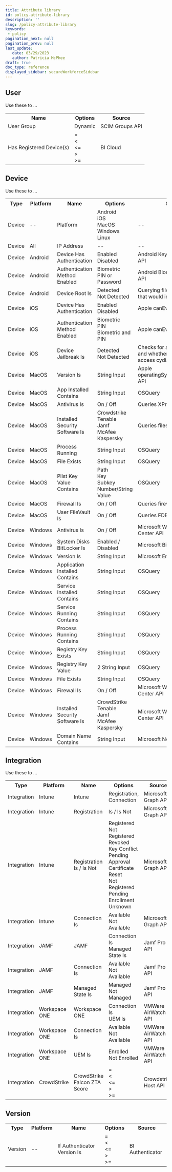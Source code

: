 ```yaml
---
title: Attribute library
id: policy-attribute-library
description: ''
slug: /policy-attribute-library 
keywords: 
 - policy
pagination_next: null
pagination_prev: null
last_update: 
   date: 03/29/2023
   author: Patricia McPhee
draft: true
doc_type: reference
displayed_sidebar: secureWorkforceSidebar
---
```


## User

Use these to ...

<table>
  <tbody>
    <tr>
      <th>Name</th>
      <th>Options</th>
      <th>Source</th>
    </tr>
    <tr>
      <td>User Group</td>
      <td>Dynamic</td>
      <td>SCIM Groups API</td>
    </tr>
    <tr>
      <td>Has Registered Device(s)</td>
      <td>=<br />&#060;<br />&#060;=<br />&#062;<br />&#062;=</td>
      <td>BI Cloud</td>
    </tr>
  </tbody>
</table>





## Device

Use these to ...

<table>
  <tbody>
      <tr>
      <th>Type</th>
      <th>Platform</th>
      <th>Name</th>
      <th>Options</th>
      <th>Source</th>
    </tr>
    <tr>
      <td>Device</td>
      <td>--</td>
      <td>Platform</td>
      <td>Android<br />iOS<br />MacOS<br />Windows<br />Linux</td>
      <td>--</td>
    </tr>
    <tr>
      <td>Device</td>
      <td>All</td>
      <td>IP Address</td>
      <td>--</td>
      <td>--</td>
    </tr>
    <tr>
      <td>Device</td>
      <td>Android</td>
      <td>Device Has Authentication</td>
      <td>Enabled<br />Disabled</td>
      <td>Android KeyguardManager API</td>
    </tr>
    <tr>
      <td>Device</td>
      <td>Android</td>
      <td>Authentication Method Enabled</td>
      <td>Biometric<br />PIN or Password</td>
      <td>Android BiometricManager API</td>
    </tr>
    <tr>
      <td>Device</td>
      <td>Android</td>
      <td>Device Root Is</td>
      <td>Detected<br />Not Detected</td>
      <td>Querying files and packages that would indicate a root</td>
    </tr>
    <tr>
      <td>Device</td>
      <td>iOS</td>
      <td>Device Has Authentication</td>
      <td>Enabled<br />Disabled</td>
      <td>Apple canEvaluatePolicy API</td>
    </tr>
    <tr>
      <td>Device</td>
      <td>iOS</td>
      <td>Authentication Method Enabled</td>
      <td>Biometric<br />PIN<br />Biometric and PIN</td>
      <td>Apple canEvaluatePolicy API</td>
    </tr>
    <tr>
      <td>Device</td>
      <td>iOS</td>
      <td>Device Jailbreak Is</td>
      <td>Detected<br />Not Detected</td>
      <td>
        Checks for a jailbreak.txt file and whether the device can access
        cydia or the shell
      </td>
    </tr>
    <tr>
      <td>Device</td>
      <td>MacOS</td>
      <td>Version Is</td>
      <td>String Input</td>
      <td>Apple operatingSystemVersionString API</td>
    </tr>
    <tr>
      <td>Device</td>
      <td>MacOS</td>
      <td>App Installed Contains</td>
      <td>String Input</td>
      <td>OSQuery</td>
    </tr>
    <tr>
      <td>Device</td>
      <td>MacOS</td>
      <td>Antivirus Is</td>
      <td>On / Off</td>
      <td>Queries XProtect plist file</td>
    </tr>
    <tr>
      <td>Device</td>
      <td>MacOS</td>
      <td>Installed Security Software Is</td>
      <td>Crowdstrike<br />Tenable<br />Jamf<br />McAfee<br />Kaspersky</td>
      <td>Queries files for specific apps</td>
    </tr>
    <tr>
      <td>Device</td>
      <td>MacOS</td>
      <td>Process Running</td>
      <td>String Input</td>
      <td>OSQuery</td>
    </tr>
    <tr>
      <td>Device</td>
      <td>MacOS</td>
      <td>File Exists</td>
      <td>String Input</td>
      <td>OSQuery</td>
    </tr>
    <tr>
      <td>Device</td>
      <td>MacOS</td>
      <td>Plist Key Value Contains</td>
      <td>Path<br />Key<br />Subkey<br />Number/String<br />Value</td>
      <td>OSQuery</td>
    </tr>
    <tr>
      <td>Device</td>
      <td>MacOS</td>
      <td>Firewall Is</td>
      <td>On / Off</td>
      <td>Queries firewall plist file</td>
    </tr>
    <tr>
      <td>Device</td>
      <td>MacOS</td>
      <td>User FileVault Is</td>
      <td>On / Off</td>
      <td>Queries FDE status</td>
    </tr>
    <tr>
      <td>Device</td>
      <td>Windows</td>
      <td>Antivirus Is</td>
      <td>On / Off</td>
      <td>Microsoft Windows Security Center API</td>
    </tr>
    <tr>
      <td>Device</td>
      <td>Windows</td>
      <td>System Disks BitLocker Is</td>
      <td>Enabled / Disabled</td>
      <td>Microsoft BitLocker API</td>
    </tr>
    <tr>
      <td>Device</td>
      <td>Windows</td>
      <td>Version Is</td>
      <td>String Input</td>
      <td>Microsoft Environment API</td>
    </tr>
    <tr>
      <td>Device</td>
      <td>Windows</td>
      <td>Application Installed Contains</td>
      <td>String Input</td>
      <td>OSQuery</td>
    </tr>
    <tr>
      <td>Device</td>
      <td>Windows</td>
      <td>Service Installed Contains</td>
      <td>String Input</td>
      <td>OSQuery</td>
    </tr>
    <tr>
      <td>Device</td>
      <td>Windows</td>
      <td>Service Running Contains</td>
      <td>String Input</td>
      <td>OSQuery</td>
    </tr>
    <tr>
      <td>Device</td>
      <td>Windows</td>
      <td>Process Running Contains</td>
      <td>String Input</td>
      <td>OSQuery</td>
    </tr>
    <tr>
      <td>Device</td>
      <td>Windows</td>
      <td>Registry Key Exists</td>
      <td>String Input</td>
      <td>OSQuery</td>
    </tr>
    <tr>
      <td>Device</td>
      <td>Windows</td>
      <td>Registry Key Value</td>
      <td>2 String Input</td>
      <td>OSQuery</td>
    </tr>
    <tr>
      <td>Device</td>
      <td>Windows</td>
      <td>File Exists</td>
      <td>String Input</td>
      <td>OSQuery</td>
    </tr>
    <tr>
      <td>Device</td>
      <td>Windows</td>
      <td>Firewall Is</td>
      <td>On / Off</td>
      <td>Microsoft Windows Security Center API</td>
    </tr>
    <tr>
      <td>Device</td>
      <td>Windows</td>
      <td>Installed Security Software Is</td>
      <td>CrowdStrike<br />Tenable<br />Jamf<br />McAfee<br />Kaspersky</td>
      <td>Microsoft Windows Security Center API</td>
    </tr>
    <tr>
      <td>Device</td>
      <td>Windows</td>
      <td>Domain Name Contains</td>
      <td>String Input</td>
      <td>Microsoft Net Workstation API</td>
    </tr>
  </tbody>
</table>

## Integration

Use these to ...

<table>
  <tbody>
    <tr>
      <th>Type</th>
      <th>Platform</th>
      <th>Name</th>
      <th>Options</th>
      <th>Source</th>
    </tr>
    <tr>
      <td>Integration</td>
      <td>Intune</td>
      <td>Intune</td>
      <td>Registration, Connection</td>
      <td>Microsoft Graph API</td>
    </tr>
    <tr>
      <td>Integration</td>
      <td>Intune</td>
      <td>Registration</td>
      <td>Is / Is Not</td>
      <td>Microsoft Graph API</td>
    </tr>
    <tr>
      <td>Integration</td>
      <td>Intune</td>
      <td>Registration Is / Is Not</td>
      <td>
        Registered<br />Not Registered<br />Revoked<br />Key Conflict<br />Pending Approval<br />Certificate Reset<br />Not Registered Pending Enrollment<br />Unknown
      </td>
      <td>Microsoft Graph API</td>
    </tr>
    <tr>
      <td>Integration</td>
      <td>Intune</td>
      <td>Connection Is</td>
      <td>Available<br />Not Available</td>
      <td>Microsoft Graph API</td>
    </tr>
    <tr>
      <td>Integration</td>
      <td>JAMF</td>
      <td>JAMF</td>
      <td>Connection Is<br />Managed State Is</td>
      <td>Jamf Pro API</td>
    </tr>
    <tr>
      <td>Integration</td>
      <td>JAMF</td>
      <td>Connection Is</td>
      <td>Available<br />Not Available</td>
      <td>Jamf Pro API</td>
    </tr>
    <tr>
      <td>Integration</td>
      <td>JAMF</td>
      <td>Managed State Is</td>
      <td>Managed<br />Not Managed</td>
      <td>Jamf Pro API</td>
    </tr>
    <tr>
      <td>Integration</td>
      <td>Workspace ONE</td>
      <td>Workspace ONE</td>
      <td>Connection Is<br />UEM Is</td>
      <td>VMWare AirWatch API</td>
    </tr>
    <tr>
      <td>Integration</td>
      <td>Workspace ONE</td>
      <td>Connection Is</td>
      <td>Available<br />Not Available</td>
      <td>VMWare AirWatch API</td>
    </tr>
    <tr>
      <td>Integration</td>
      <td>Workspace ONE</td>
      <td>UEM Is</td>
      <td>Enrolled<br />Not Enrolled</td>
      <td>VMWare AirWatch API</td>
    </tr>
    <tr>
      <td>Integration</td>
      <td>CrowdStrike</td>
      <td>CrowdStrike Falcon ZTA Score</td>
      <td>=<br />&lt;<br />&lt;=<br />&gt;<br />&gt;=</td>
      <td>Crowdstrike Host API</td>
    </tr>
  </tbody>
</table>

## Version


<table>
  <tbody>
        <tr>
      <th>Type</th>
      <th>Platform</th>
      <th>Name</th>
      <th>Options</th>
      <th>Source</th>
    </tr>
    <tr>
      <td>Version</td>
      <td>--</td>
      <td>If Authenticator Version Is</td>
      <td>=<br />&lt;<br />&lt;=<br />&gt;<br />&gt;=</td>
      <td>BI Authenticator</td>
    </tr>
  </tbody>
</table>